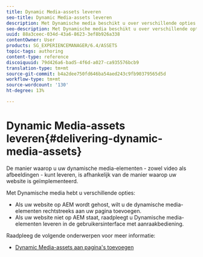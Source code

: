 ```yaml
---
title: Dynamic Media-assets leveren
seo-title: Dynamic Media-assets leveren
description: Met Dynamische media beschikt u over verschillende opties om uw dynamische media-elementen - zowel video als afbeeldingen - naar uw website te verzenden.
seo-description: Met Dynamische media beschikt u over verschillende opties om uw dynamische media-elementen - zowel video als afbeeldingen - naar uw website te verzenden.
uuid: 88a3ceec-034d-43a6-8623-3ef8b926a338
contentOwner: User
products: SG_EXPERIENCEMANAGER/6.4/ASSETS
topic-tags: authoring
content-type: reference
discoiquuid: 79d426a6-bad5-4f6d-a027-ca935576bcb9
translation-type: tm+mt
source-git-commit: b4a2dee750fd646ba54aed243c9fb90379565d5d
workflow-type: tm+mt
source-wordcount: '130'
ht-degree: 13%

---
```



# Dynamic Media-assets leveren{#delivering-dynamic-media-assets}

De manier waarop u uw dynamische media-elementen - zowel video als afbeeldingen - kunt leveren, is afhankelijk van de manier waarop uw website is geïmplementeerd.

Met Dynamische media hebt u verschillende opties:

* Als uw website op AEM wordt gehost, wilt u de dynamische media-elementen rechtstreeks aan uw pagina toevoegen.
* Als uw website niet op AEM staat, raadpleegt u Dynamische media-elementen [](/help/assets/delivering-dynamic-media-assets.md) leveren in de gebruikersinterface met aanraakbediening.

Raadpleeg de volgende onderwerpen voor meer informatie:

* [Dynamic Media-assets aan pagina&#39;s toevoegen](/help/sites-classic-ui-authoring/dynamic-media-assets-adding-to-page.md)

